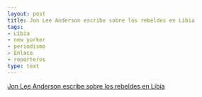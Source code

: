 ```yaml
---
layout: post
title: Jon Lee Anderson escribe sobre los rebeldes en Libia
tags:
- Libia
- new yorker
- periodismo
- Enlace
- reporteros
type: text
---
```

[Jon Lee Anderson escribe sobre los rebeldes en Libia](http://www.newyorker.com/talk/comment/2011/04/04/110404taco_talk_anderson)